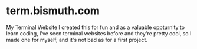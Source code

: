 # term.bismuth.com
My Terminal Website
I created this for fun and as a valuable oppturnity to learn coding, 
I've seen terminal websites before and they're pretty cool, so I made one for myself, and it's not bad as for a first project.
